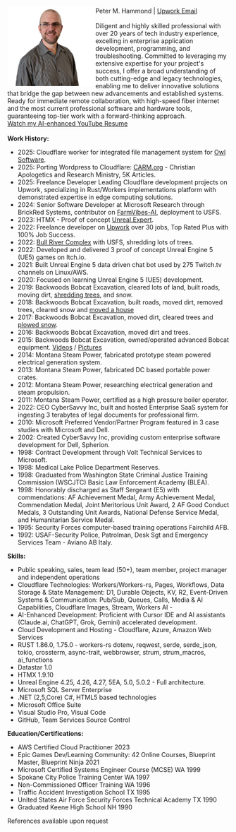 <img src="https://raw.githubusercontent.com/EveryGoodWork/PeterMHammond/main/PeterProfile2022_V5.png" width="200" align="left"></img>
Peter M. Hammond | [Upwork Email](mailto:petermhammond@upwork.8shield.net)
<br><br>
Diligent and highly skilled professional with over 20 years of tech industry experience, excelling in enterprise application development, programming, and troubleshooting. Committed to leveraging my extensive expertise for your project's success, I offer a broad understanding of both cutting-edge and legacy technologies, enabling me to deliver innovative solutions that bridge the gap between new advancements and established systems. Ready for immediate remote collaboration, with high-speed fiber internet and the most current professional software and hardware tools, guaranteeing top-tier work with a forward-thinking approach.
<br>
[Watch my AI-enhanced YouTube Resume](https://youtu.be/F9ie6VSRzu8)
<br><br>
**Work History:**
* 2025: Cloudflare worker for integrated file management system for [Owl Software](https://owlsoft.com/).
* 2025: Porting Wordpress to Cloudflare: [CARM.org](https://carm.org/) - Christian Apologetics and Research Ministry, 5K Articles.
* 2025: Freelance Developer Leading Cloudflare development projects on Upwork, specializing in Rust/Workers implementations platform with demonstrated expertise in edge computing solutions.
* 2024: Senior Software Developer at Microsoft Research through BrickRed Systems, contributor on [FarmVibes-AI](https://github.com/microsoft/farmvibes-ai), deployment to USFS. 
*	2023: HTMX - Proof of concept [Unreal.Expert](https://unreal.expert/). 
* 2022: Freelance developer on [Upwork](https://www.upwork.com/freelancers/petermhammond) over 30 jobs, Top Rated Plus with 100% Job Success.
* 2022: [Bull River Complex](https://www.kpax.com/news/firewatch/sanders-county-wildfires-grow-to-1-400-acres) with USFS, shredding lots of trees.
* 2022: Developed and delivered 3 proof of concept Unreal Engine 5 (UE5) games on Itch.io.
* 2021: Built Unreal Engine 5 data driven chat bot used by 275 Twitch.tv channels on Linux/AWS.
*	2020: Focused on learning Unreal Engine 5 (UE5) development.
*	2019: Backwoods Bobcat Excavation, cleared lots of land, built roads, moving dirt, [shredding trees](https://www.facebook.com/backwoodsbobcat/videos/961822530669573), and snow. 
*	2018: Backwoods Bobcat Excavation, built roads, moved dirt, removed trees, cleared snow and [moved a house](https://www.facebook.com/backwoodsbobcat/videos/944899589006657)
*	2017: Backwoods Bobcat Excavation, moved dirt, cleared trees and [plowed snow](https://www.facebook.com/backwoodsbobcat/videos/907082252788391).
*	2016: Backwoods Bobcat Excavation, moved dirt and trees.
*	2015: Backwoods Bobcat Excavation, owned/operated advanced Bobcat equipment. [Videos](https://www.facebook.com/backwoodsbobcat/videos_by) / [Pictures](https://www.facebook.com/backwoodsbobcat/photos_by)
*	2014: Montana Steam Power, fabricated prototype steam powered electrical generation system.
*	2013: Montana Steam Power, fabricated DC based portable power crates.
*	2012: Montana Steam Power, researching electrical generation and steam propulsion.
*	2011: Montana Steam Power, certified as a high pressure boiler operator.
*	2022: CEO CyberSavvy Inc, built and hosted Enterprise SaaS system for ingesting 3 terabytes of legal documents for professional firm.
*	2010: Microsoft Preferred Vendor/Partner Program featured in 3 case studies with Microsoft and Dell.
*	2002: Created CyberSavvy Inc, providing custom enterprise software development for Dell, Spherion.
*	1998: Contract Development through Volt Technical Services to Microsoft.
*	1998: Medical Lake Police Department Reserves.
*	1998: Graduated from Washington State Criminal Justice Training Commission (WSCJTC) Basic Law Enforcement Academy (BLEA).
*	1998: Honorably discharged as Staff Sergeant (E5) with commendations: AF Achievement Medal, Army Achievement Medal, Commendation Medal, Joint Meritorious Unit Award, 2 AF Good Conduct Medals, 3 Outstanding Unit Awards, National Defense Service Medal, and Humanitarian Service Medal.
*	1995: Security Forces computer-based training operations Fairchild AFB.
*	1992: USAF-Security Police, Patrolman, Desk Sgt and Emergency Services Team - Aviano AB Italy.

**Skills:**
*	Public speaking, sales, team lead (50+), team member, project manager and independent operations
*	Cloudflare Technologies: Workers/Workers-rs, Pages, Workflows, Data Storage & State Management: D1, Durable Objects, KV, R2, Event-Driven Systems & Communication: Pub/Sub, Queues, Calls, Media & AI Capabilities, Cloudflare Images, Stream, Workers AI -
*	AI-Enhanced Development: Proficient with Cursor IDE and AI assistants (Claude.ai, ChatGPT, Grok, Gemini) accelerated development.
*	Cloud Development and Hosting - Cloudflare, Azure, Amazon Web Services
*	RUST 1.86.0, 1.75.0 - workers-rs dotenv, reqwest, serde, serde_json, tokio, crossterm, async-trait, webbrowser, strum, strum_macros, ai_functions
*	Datastar 1.0
*	HTMX 1.9.10
*	Unreal Engine 4.25, 4.26, 4.27, 5EA, 5.0, 5.0.2 - Full architecture.
*	Microsoft SQL Server Enterprise
*	.NET (2,5,Core) C#, HTML5 based technologies
*	Microsoft Office Suite
*	Visual Studio Pro, Visual Code
*	GitHub, Team Services Source Control

**Education/Certifications:**
* AWS Certified Cloud Practitioner 2023 
* Epic Games Dev/Learning Community: 42 Online Courses, Blueprint Master, Blueprint Ninja 2021
* Microsoft Certified Systems Engineer Course (MCSE) WA 1999
* Spokane City Police Training Center WA 1997
* Non-Commissioned Officer Training WA 1996
* Traffic Accident Investigation School TX 1995
* United States Air Force Security Forces Technical Academy TX 1990
* Graduated Keene High School NH 1990

References available upon request
